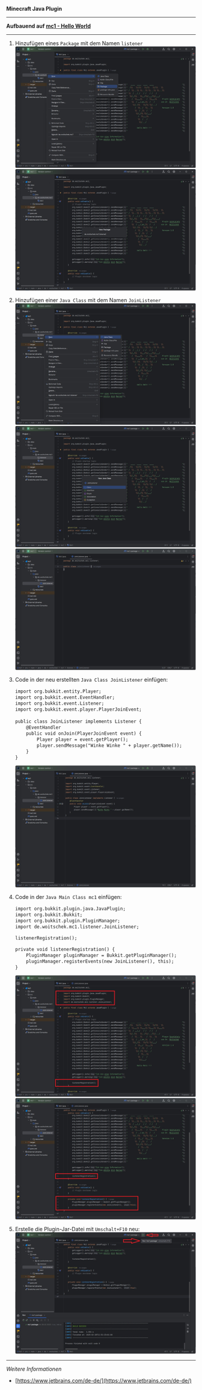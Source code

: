 **Minecraft Java Plugin**

---

**Aufbauend auf [mc1 - Hello World](https://github.com/dr-woitschek/minecraft/tree/main/JavaEdition/Plugins/mc1/)**

---

1. Hinzufügen eines `Package` mit dem Namen `listener`
   ![Screenshot](https://github.com/dr-woitschek/minecraft/blob/main/JavaEdition/Plugins/mc2/Bilder/IntelliJ_IDEA_01.jpg)
   ![Screenshot](https://github.com/dr-woitschek/minecraft/blob/main/JavaEdition/Plugins/mc2/Bilder/IntelliJ_IDEA_02.jpg)

2. Hinzufügen einer `Java Class` mit dem Namen `JoinListener`
   ![Screenshot](https://github.com/dr-woitschek/minecraft/blob/main/JavaEdition/Plugins/mc2/Bilder/IntelliJ_IDEA_03.jpg)
   ![Screenshot](https://github.com/dr-woitschek/minecraft/blob/main/JavaEdition/Plugins/mc2/Bilder/IntelliJ_IDEA_04.jpg)
   ![Screenshot](https://github.com/dr-woitschek/minecraft/blob/main/JavaEdition/Plugins/mc2/Bilder/IntelliJ_IDEA_05.jpg)

3. Code in der neu erstellten `Java Class JoinListener` einfügen:
   ```
   import org.bukkit.entity.Player;
   import org.bukkit.event.EventHandler;
   import org.bukkit.event.Listener;
   import org.bukkit.event.player.PlayerJoinEvent;
   
   public class JoinListener implements Listener {
       @EventHandler
       public void onJoin(PlayerJoinEvent event) {
           Player player = event.getPlayer();
           player.sendMessage("Winke Winke " + player.getName());
       }
   }
   
   ```
   ![Screenshot](https://github.com/dr-woitschek/minecraft/blob/main/JavaEdition/Plugins/mc2/Bilder/IntelliJ_IDEA_06.jpg)

4. Code in der `Java Main Class mc1` einfügen:
   ```
   import org.bukkit.plugin.java.JavaPlugin;
   import org.bukkit.Bukkit;
   import org.bukkit.plugin.PluginManager;
   import de.woitschek.mc1.listener.JoinListener;
   ```

   ```
   listenerRegistration();
   ```

   ```
   private void listenerRegistration() {
       PluginManager pluginManager = Bukkit.getPluginManager();
       pluginManager.registerEvents(new JoinListener(), this);
   }
   ```

   ![Screenshot](https://github.com/dr-woitschek/minecraft/blob/main/JavaEdition/Plugins/mc2/Bilder/IntelliJ_IDEA_07.jpg)
   ![Screenshot](https://github.com/dr-woitschek/minecraft/blob/main/JavaEdition/Plugins/mc2/Bilder/IntelliJ_IDEA_08.jpg)

5. Erstelle die Plugin-Jar-Datei mit `Umschalt+F10` neu:
   ![Screenshot](https://github.com/dr-woitschek/minecraft/blob/main/JavaEdition/Plugins/mc2/Bilder/IntelliJ_IDEA_09.jpg)

---

_Weitere Informationen_
- [https://www.jetbrains.com/de-de/](https://www.jetbrains.com/de-de/)
